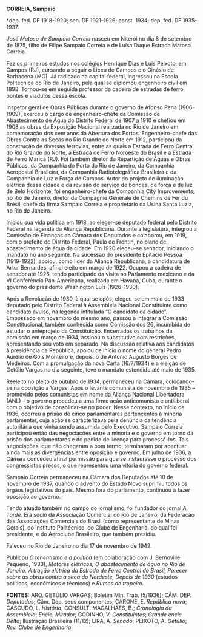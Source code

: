 **CORREIA, Sampaio**

\*dep. fed. DF 1918-1920; sen. DF 1921-1926; const. 1934; dep. fed. DF
1935-1937.

*José Matoso de Sampaio Correia* nasceu em Niterói no dia 8 de setembro
de 1875, filho de Filipe Sampaio Correia e de Luísa Duque Estrada Matoso
Correia.

Fez os primeiros estudos nos colégios Henrique Dias e Luís Peixoto, em
Campos (RJ), cursando a seguir o Liceu de Campos e o Ginásio de
Barbacena (MG). Já radicado na capital federal, ingressou na Escola
Politécnica do Rio de Janeiro, pela qual se diplomou engenheiro civil em
1898. Tornou-se em seguida professor da cadeira de estradas de ferro,
pontes e viadutos dessa escola.

Inspetor geral de Obras Públicas durante o governo de Afonso Pena
(1906-1909), exerceu o cargo de engenheiro-chefe da Comissão de
Abastecimento de Água do Distrito Federal de 1907 a 1910 e chefiou em
1908 as obras da Exposição Nacional realizada no Rio de Janeiro em
comemoração dos cem anos da Abertura dos Portos. Engenheiro-chefe das
Obras Contra as Secas no Rio Grande do Norte em 1912, participou da
construção de diversas ferrovias, entre as quais a Estrada de Ferro
Central do Rio Grande do Norte, a Estrada de Ferro Noroeste do Brasil e
a Estrada de Ferro Maricá (RJ). Foi também diretor da Repartição de
Águas e Obras Públicas, da Companhia do Porto do Rio de Janeiro, da
Companhia Aeropostal Brasileira, da Companhia Radiotelegráfica
Brasileira e da Companhia de Luz e Força de Campos. Autor do projeto de
iluminação elétrica dessa cidade e da revisão do serviço de bondes, de
força e de luz de Belo Horizonte, foi engenheiro-chefe da Companhia City
Improvements, no Rio de Janeiro, diretor da Compagnie Générale de
Chemins de Fer du Brésil, chefe da firma Sampaio Correia e proprietário
da Usina Santa Luzia, no Rio de Janeiro.

Iniciou sua vida política em 1918, ao eleger-se deputado federal pelo
Distrito Federal na legenda da Aliança Republicana. Durante a
legislatura, integrou a Comissão de Finanças da Câmara dos Deputados e
colaborou, em 1919, com o prefeito do Distrito Federal, Paulo de
Frontin, no plano de abastecimento de água da cidade. Em 1920 elegeu-se
senador, iniciando o mandato no ano seguinte. Na sucessão do presidente
Epitácio Pessoa (1919-1922), apoiou, como líder da Aliança Republicana,
a candidatura de Artur Bernardes, afinal eleito em março de 1922. Ocupou
a cadeira de senador até 1926, tendo participado da visita ao Parlamento
mexicano e da VI Conferência Pan-Americana, realizada em Havana, Cuba,
durante o governo do presidente Washington Luís (1926-1930).

Após a Revolução de 1930, à qual se opôs, elegeu-se em maio de 1933
deputado pelo Distrito Federal à Assembleia Nacional Constituinte como
candidato avulso, na legenda intitulada “O candidato da cidade”.
Empossado em novembro do mesmo ano, passou a integrar a Comissão
Constitucional, também conhecida como Comissão dos 26, incumbida de
estudar o anteprojeto da Constituição. Encerrados os trabalhos da
comissão em março de 1934, assinou o substitutivo com restrições,
apresentando seu voto em separado. Na discussão relativa aos candidatos
à presidência da República, apoiou de início o nome do general Pedro
Aurélio de Góis Monteiro e, depois, o de Antônio Augusto Borges de
Medeiros. Com a promulgação da nova Carta (16/7/1934) e a eleição de
Getúlio Vargas no dia seguinte, teve o mandato estendido até maio de
1935.

Reeleito no pleito de outubro de 1934, permaneceu na Câmara,
colocando-se na oposição a Vargas. Após o levante comunista de novembro
de 1935 – promovido pelos comunistas em nome da Aliança Nacional
Libertadora (ANL) – o governo procedeu a uma firme ação anticomunista e
antiliberal com o objetivo de consolidar-se no poder. Nesse contexto, no
início de 1936, ocorreu a prisão de cinco parlamentares pertencentes à
minoria parlamentar, cuja ação se caracterizava pela denúncia da
tendência autoritária que vinha sendo assumida pelo Executivo. Sampaio
Correia participou então das negociações entre a minoria e o governo em
torno da prisão dos parlamentares e do pedido de licença para
processá-los. Tais negociações, que não chegaram a bom termo, terminaram
por acentuar ainda mais as divergências entre oposição e governo. Em
julho de 1936, a Câmara concedeu afinal permissão para que se
instaurasse o processo dos congressistas presos, o que representou uma
vitória do governo federal.

Sampaio Correia permaneceu na Câmara dos Deputados até 10 de novembro de
1937, quando o advento do Estado Novo suprimiu todos os órgãos
legislativos do país. Mesmo fora do parlamento, continuou a fazer
oposição ao governo.

Tendo atuado também no campo do jornalismo, foi fundador do jornal *A
Tarde.* Era sócio da Associação Comercial do Rio de Janeiro, da
Federação das Associações Comerciais do Brasil (como representante de
Minas Gerais), do Instituto Politécnico, do Clube de Engenharia, do qual
foi presidente, e do Aeroclube Brasileiro, que também presidiu.

Faleceu no Rio de Janeiro no dia 17 de novembro de 1942.

Publicou *O tenentismo e a política* (em colaboração com J. Bernoville
Pequeno, 1933), *Motores elétricos, O abastecimento de água* *no Rio de
Janeiro, A tração elétrica da Estrada de Ferro Central do Brasil,
Parecer sobre as* *obras contra a seca do Nordeste, Depois de* *1930*
(estudos políticos, econômicos e técnicos) e *Rumos de tropeiro.*

**FONTES:** ARQ. GETÚLIO VARGAS; Boletim Min. Trab. (5/1936); CÂM. DEP.
*Deputados*; Câm. Dep. seus componentes; CARONE, E. *República nova*;
CASCUDO, L. *História*; CONSULT. MAGALHÃES, B.; *Cronologia da
Assembleia*; *Encic. Mirador*; GODINHO, V. *Constituintes*; *Grande
encic. Delta*; Ilustração Brasileira (11/12); LIRA, A. *Senado*;
PEIXOTO, A. *Getúlio*; *Rev. Clube de Engenharia*.
